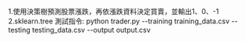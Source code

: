 1.使用決策樹預測股票漲跌，再依漲跌資料決定買賣，並輸出1、0、-1
2.sklearn.tree
測試指令:
python trader.py --training training_data.csv --testing testing_data.csv --output output.csv
